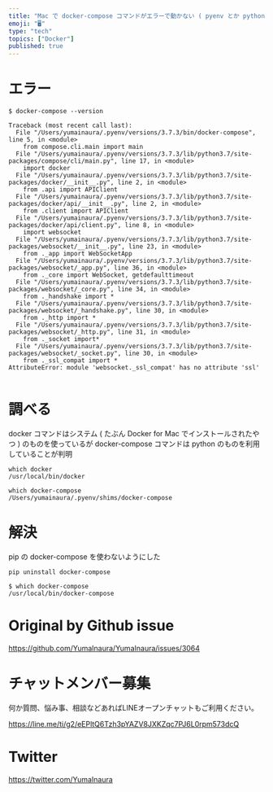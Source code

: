 ```yaml
---
title: "Mac で docker-compose コマンドがエラーで動かない ( pyenv とか python とか言ってくる ) #docker"
emoji: "🖥"
type: "tech"
topics: ["Docker"]
published: true
---
```


# エラー

```
$ docker-compose --version

Traceback (most recent call last):
  File "/Users/yumainaura/.pyenv/versions/3.7.3/bin/docker-compose", line 5, in <module>
    from compose.cli.main import main
  File "/Users/yumainaura/.pyenv/versions/3.7.3/lib/python3.7/site-packages/compose/cli/main.py", line 17, in <module>
    import docker
  File "/Users/yumainaura/.pyenv/versions/3.7.3/lib/python3.7/site-packages/docker/__init__.py", line 2, in <module>
    from .api import APIClient
  File "/Users/yumainaura/.pyenv/versions/3.7.3/lib/python3.7/site-packages/docker/api/__init__.py", line 2, in <module>
    from .client import APIClient
  File "/Users/yumainaura/.pyenv/versions/3.7.3/lib/python3.7/site-packages/docker/api/client.py", line 8, in <module>
    import websocket
  File "/Users/yumainaura/.pyenv/versions/3.7.3/lib/python3.7/site-packages/websocket/__init__.py", line 23, in <module>
    from ._app import WebSocketApp
  File "/Users/yumainaura/.pyenv/versions/3.7.3/lib/python3.7/site-packages/websocket/_app.py", line 36, in <module>
    from ._core import WebSocket, getdefaulttimeout
  File "/Users/yumainaura/.pyenv/versions/3.7.3/lib/python3.7/site-packages/websocket/_core.py", line 34, in <module>
    from ._handshake import *
  File "/Users/yumainaura/.pyenv/versions/3.7.3/lib/python3.7/site-packages/websocket/_handshake.py", line 30, in <module>
    from ._http import *
  File "/Users/yumainaura/.pyenv/versions/3.7.3/lib/python3.7/site-packages/websocket/_http.py", line 31, in <module>
    from ._socket import*
  File "/Users/yumainaura/.pyenv/versions/3.7.3/lib/python3.7/site-packages/websocket/_socket.py", line 30, in <module>
    from ._ssl_compat import *
AttributeError: module 'websocket._ssl_compat' has no attribute 'ssl'


```

# 調べる

docker コマンドはシステム ( たぶん Docker for Mac でインストールされたやつ ) のものを使っているが
docker-compose コマンドは python のものを利用していることが判明

```
which docker
/usr/local/bin/docker
```

```
which docker-compose
/Users/yumainaura/.pyenv/shims/docker-compose
```


# 解決

pip の docker-compose を使わないようにした

`pip uninstall docker-compose`

```
$ which docker-compose
/usr/local/bin/docker-compose
```

# Original by Github issue

https://github.com/YumaInaura/YumaInaura/issues/3064








<!-- Update From Qiita API -->

# チャットメンバー募集


何か質問、悩み事、相談などあればLINEオープンチャットもご利用ください。

https://line.me/ti/g2/eEPltQ6Tzh3pYAZV8JXKZqc7PJ6L0rpm573dcQ





# Twitter


https://twitter.com/YumaInaura


<!-- Update From Qiita API -->


